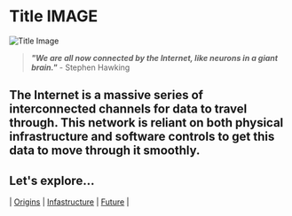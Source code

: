 # Title IMAGE
![Title Image](\images\Internetglobe.jpg) 
> ***"We are all now connected by the Internet, like neurons in a giant brain."*** - Stephen Hawking
## The Internet is a massive series of interconnected channels for data to travel through. This network is reliant on both physical infrastructure and software controls to get this data to move through it smoothly.

## Let's explore...
| [Origins](\Origins) |
[Infastructure](\Infastructure.md) |
[Future](\Future.md) |


